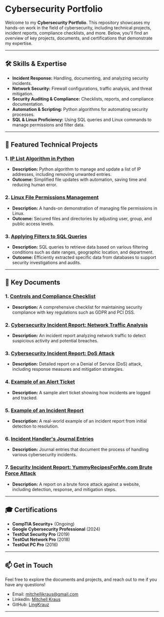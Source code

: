 # Cybersecurity Portfolio

Welcome to my **Cybersecurity Portfolio**. This repository showcases my hands-on work in the field of cybersecurity, including technical projects, incident reports, compliance checklists, and more. Below, you'll find an overview of key projects, documents, and certifications that demonstrate my expertise.

---

## 🛠️ **Skills & Expertise**
- **Incident Response:** Handling, documenting, and analyzing security incidents.
- **Network Security:** Firewall configurations, traffic analysis, and threat mitigation.
- **Security Auditing & Compliance:** Checklists, reports, and compliance documentation.
- **Automation & Scripting:** Python algorithms for automating security processes.
- **SQL & Linux Proficiency:** Using SQL queries and Linux commands to manage permissions and filter data.

---

## 🚀 **Featured Technical Projects**

### 1. [**IP List Algorithm in Python**](Documents/ip_list_algorithm.md)
- **Description:** Python algorithm to manage and update a list of IP addresses, including removing unwanted entries.
- **Outcome:** Simplified file updates with automation, saving time and reducing human error.

### 2. [**Linux File Permissions Management**](Documents/linux_file_permissions.md)
- **Description:** A hands-on demonstration of managing file permissions in Linux.
- **Outcome:** Secured files and directories by adjusting user, group, and public access levels.

### 3. [**Applying Filters to SQL Queries**](Documents/sql_queries.md)
- **Description:** SQL queries to retrieve data based on various filtering conditions such as date ranges, geographic location, and department.
- **Outcome:** Efficiently extracted specific data from databases to support security investigations and audits.

---

## 📂 **Key Documents**

### 1. [**Controls and Compliance Checklist**](Documents/Controls%20and%20compliance%20checklist.docx)
- **Description:** A comprehensive checklist for maintaining security compliance with key regulations such as GDPR and PCI DSS.

### 2. [**Cybersecurity Incident Report: Network Traffic Analysis**](Documents/Cybersecurity%20incident%20report%20network%20traffic%20analysis.docx)
- **Description:** An incident report analyzing network traffic to detect suspicious activity and potential breaches.

### 3. [**Cybersecurity Incident Report: DoS Attack**](Documents/Cybersecurity%20incident%20report_%20DoS%20attack.docx)
- **Description:** Detailed report on a Denial of Service (DoS) attack, including response measures and mitigation strategies.

### 4. [**Example of an Alert Ticket**](Documents/Example%20of%20an%20Alert%20ticket.docx)
- **Description:** A sample alert ticket showing how incidents are logged and tracked.

### 5. [**Example of an Incident Report**](Documents/Example%20of%20an%20Incident%20Report.docx)
- **Description:** A real-world example of an incident report from initial detection to resolution.

### 6. [**Incident Handler's Journal Entries**](Documents/Incident%20handler's%20journal%20entries.docx)
- **Description:** Journal entries that document the process of handling various cybersecurity incidents.

### 7. [**Security Incident Report: YummyRecipesForMe.com Brute Force Attack**](Documents/Security%20incident%20report%20yummyrecipesforme.com%20brute%20force.docx)
- **Description:** A report on a brute force attack against a website, including detection, response, and mitigation steps.

---

## 🎓 **Certifications**

- **CompTIA Security+** (Ongoing)
- **Google Cybersecurity Professional** (2024)
- **TestOut Security Pro** (2019)
- **TestOut Network Pro** (2018)
- **TestOut PC Pro** (2016)

---

## 📫 **Get in Touch**

Feel free to explore the documents and projects, and reach out to me if you have any questions!

- Email: [mitchelljkraus@gmail.com](mailto:mitchelljkraus@gmail.com)
- LinkedIn: [Mitchell Kraus](https://www.linkedin.com/in/mitchell-kraus/)
- GitHub: [LingKrauz](https://github.com/LingKrauz)

---
